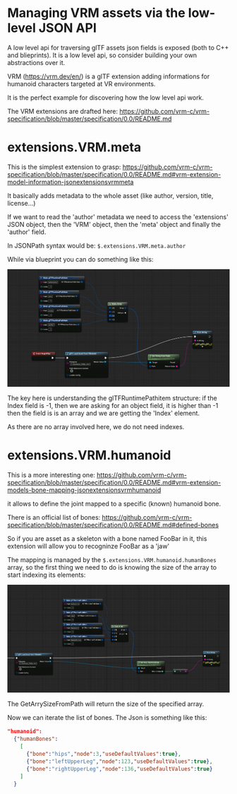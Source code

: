 # Managing VRM assets via the low-level JSON API

A low level api for traversing glTF assets json fields is exposed (both to C++ and blieprints). It is a low level api, so consider building your own abstractions over it.

VRM (https://vrm.dev/en/) is a glTF extension adding informations for humanoid characters targeted at VR environments.

It is the perfect example for discovering how the low level api work.

The VRM extensions are drafted here: https://github.com/vrm-c/vrm-specification/blob/master/specification/0.0/README.md

# extensions.VRM.meta

This is the simplest extension to grasp: https://github.com/vrm-c/vrm-specification/blob/master/specification/0.0/README.md#vrm-extension-model-information-jsonextensionsvrmmeta

It basically adds metadata to the whole asset (like author, version, title, license...)

If we want to read the 'author' metadata we need to access the 'extensions' JSON object, then the 'VRM' object, then the 'meta' object and finally the 'author' field.

In JSONPath syntax would be: `$.extensions.VRM.meta.author`

While via blueprint you can do something like this:

![VRMmeta](Docs/Screenshots/VRMmeta.PNG?raw=true "VRMmeta")

The key here is understanding the glTFRuntimePathitem structure: if the Index field is -1, then we are asking for an object field, it is higher than -1 then the field is is an array and we are getting the 'Index' element.

As there are no array involved here, we do not need indexes.

# extensions.VRM.humanoid

This is a more interesting one: https://github.com/vrm-c/vrm-specification/blob/master/specification/0.0/README.md#vrm-extension-models-bone-mapping-jsonextensionsvrmhumanoid

it allows to define the joint mapped to a specific (known) humanoid bone.

There is an official list of bones: https://github.com/vrm-c/vrm-specification/blob/master/specification/0.0/README.md#defined-bones

So if you are asset as a skeleton with a bone named FooBar in it, this extension will allow you to recogninze FooBar as a 'jaw'

The mapping is managed by the  `$.extensions.VRM.humanoid.humanBones` array, so the first thing we need to do is knowing the size of the array to start indexing its elements:


![VRMhumanoid](Docs/Screenshots/VRMhumanoid.PNG?raw=true "VRMhumanoid")

The GetArrySizeFromPath will return the size of the specified array.

Now we can iterate the list of bones. The Json is something like this:

```json
"humanoid":
  {"humanBones":
    [
      {"bone":"hips","node":3,"useDefaultValues":true},
      {"bone":"leftUpperLeg","node":123,"useDefaultValues":true},
      {"bone":"rightUpperLeg","node":136,"useDefaultValues":true}
    ]
  }
```

